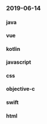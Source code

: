 ### 2019-06-14

#### java

#### vue

#### kotlin

#### javascript

#### css

#### objective-c

#### swift

#### html
